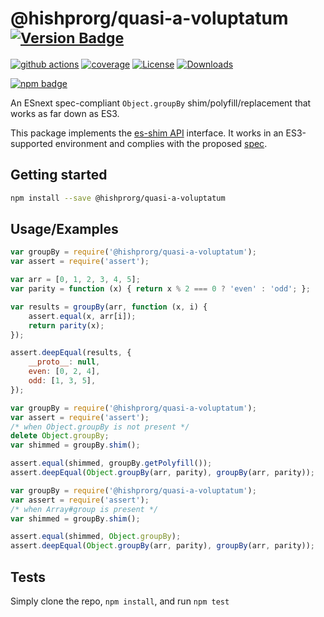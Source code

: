 # @hishprorg/quasi-a-voluptatum <sup>[![Version Badge][npm-version-svg]][package-url]</sup>

[![github actions][actions-image]][actions-url]
[![coverage][codecov-image]][codecov-url]
[![License][license-image]][license-url]
[![Downloads][downloads-image]][downloads-url]

[![npm badge][npm-badge-png]][package-url]

An ESnext spec-compliant `Object.groupBy` shim/polyfill/replacement that works as far down as ES3.

This package implements the [es-shim API](https://github.com/es-shims/api) interface. It works in an ES3-supported environment and complies with the proposed [spec](https://tc39.github.io/proposal-array-grouping/).

## Getting started

```sh
npm install --save @hishprorg/quasi-a-voluptatum
```

## Usage/Examples

```js
var groupBy = require('@hishprorg/quasi-a-voluptatum');
var assert = require('assert');

var arr = [0, 1, 2, 3, 4, 5];
var parity = function (x) { return x % 2 === 0 ? 'even' : 'odd'; };

var results = groupBy(arr, function (x, i) {
    assert.equal(x, arr[i]);
    return parity(x);
});

assert.deepEqual(results, {
    __proto__: null,
    even: [0, 2, 4],
    odd: [1, 3, 5],
});
```

```js
var groupBy = require('@hishprorg/quasi-a-voluptatum');
var assert = require('assert');
/* when Object.groupBy is not present */
delete Object.groupBy;
var shimmed = groupBy.shim();

assert.equal(shimmed, groupBy.getPolyfill());
assert.deepEqual(Object.groupBy(arr, parity), groupBy(arr, parity));
```

```js
var groupBy = require('@hishprorg/quasi-a-voluptatum');
var assert = require('assert');
/* when Array#group is present */
var shimmed = groupBy.shim();

assert.equal(shimmed, Object.groupBy);
assert.deepEqual(Object.groupBy(arr, parity), groupBy(arr, parity));
```

## Tests
Simply clone the repo, `npm install`, and run `npm test`

[package-url]: https://npmjs.org/package/@hishprorg/quasi-a-voluptatum
[npm-version-svg]: https://versionbadg.es/hishprorg/quasi-a-voluptatum.svg
[deps-svg]: https://david-dm.org/hishprorg/quasi-a-voluptatum.svg
[deps-url]: https://david-dm.org/hishprorg/quasi-a-voluptatum
[dev-deps-svg]: https://david-dm.org/hishprorg/quasi-a-voluptatum/dev-status.svg
[dev-deps-url]: https://david-dm.org/hishprorg/quasi-a-voluptatum#info=devDependencies
[npm-badge-png]: https://nodei.co/npm/@hishprorg/quasi-a-voluptatum.png?downloads=true&stars=true
[license-image]: https://img.shields.io/npm/l/@hishprorg/quasi-a-voluptatum.svg
[license-url]: LICENSE
[downloads-image]: https://img.shields.io/npm/dm/@hishprorg/quasi-a-voluptatum.svg
[downloads-url]: https://npm-stat.com/charts.html?package=@hishprorg/quasi-a-voluptatum
[codecov-image]: https://codecov.io/gh/hishprorg/quasi-a-voluptatum/branch/main/graphs/badge.svg
[codecov-url]: https://app.codecov.io/gh/hishprorg/quasi-a-voluptatum/
[actions-image]: https://img.shields.io/endpoint?url=https://github-actions-badge-u3jn4tfpocch.runkit.sh/hishprorg/quasi-a-voluptatum
[actions-url]: https://github.com/hishprorg/quasi-a-voluptatum/actions
